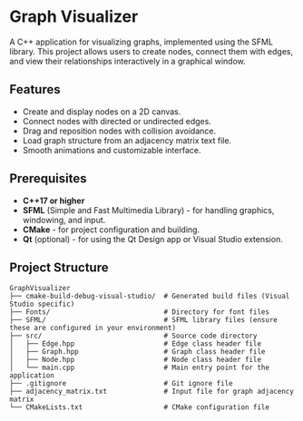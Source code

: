 # Graph Visualizer

A C++ application for visualizing graphs, implemented using the SFML library. This project allows users to create nodes, connect them with edges, and view their relationships interactively in a graphical window.

## Features

- Create and display nodes on a 2D canvas.
- Connect nodes with directed or undirected edges.
- Drag and reposition nodes with collision avoidance.
- Load graph structure from an adjacency matrix text file.
- Smooth animations and customizable interface.

## Prerequisites

- **C++17 or higher**
- **SFML** (Simple and Fast Multimedia Library) - for handling graphics, windowing, and input.
- **CMake** - for project configuration and building.
- **Qt** (optional) - for using the Qt Design app or Visual Studio extension.

## Project Structure

```plaintext
GraphVisualizer
├── cmake-build-debug-visual-studio/  # Generated build files (Visual Studio specific)
├── Fonts/                            # Directory for font files
├── SFML/                             # SFML library files (ensure these are configured in your environment)
├── src/                              # Source code directory
│   ├── Edge.hpp                      # Edge class header file
│   ├── Graph.hpp                     # Graph class header file
│   ├── Node.hpp                      # Node class header file
│   └── main.cpp                      # Main entry point for the application
├── .gitignore                        # Git ignore file
├── adjacency_matrix.txt              # Input file for graph adjacency matrix
└── CMakeLists.txt                    # CMake configuration file
